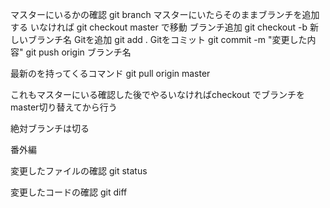 マスターにいるかの確認
git branch
マスターにいたらそのままブランチを追加する
いなければ
git checkout master で移動
ブランチ追加
git checkout -b 新しいブランチ名
Gitを追加
git add .
Gitをコミット
git commit -m "変更した内容"
git push  origin ブランチ名


最新のを持ってくるコマンド
git pull origin master

これもマスターにいる確認した後でやるいなければcheckout でブランチをmaster切り替えてから行う

絶対ブランチは切る

番外編

変更したファイルの確認
git status

変更したコードの確認
git diff
